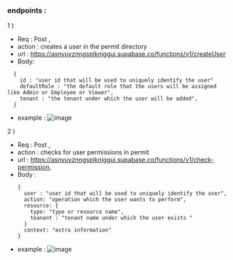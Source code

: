 ### endpoints : 

1 )

- Req : Post ,
- action : creates a user in the permit directory
- url : https://asnvuyznngsplkniggui.supabase.co/functions/v1/createUser
- Body:
```
  {
    id : "user id that will be used to uniquely identify the user"
    defaultRole : "the default role that the users will be assigned like Admin or Employee or Viewer",
    tenant : "the tenant under which the user will be added",
  }
```

- example :
  ![image](https://github.com/SagarSingh2003/supabase-integration/assets/129133613/9d5537be-1a23-4ecd-9824-e3128dbb006d)



2 )   

- Req : Post ,
- action : checks for user permissions in permit 
- url : https://asnvuyznngsplkniggui.supabase.co/functions/v1/check-permission,
- Body :
  ```
  {
    user : "user id that will be used to uniquely identify the user",
    action: "operation which the user wants to perform",
    resource: {
      type: "type or resource name",
      teanant : "tenant name under which the user exists "
    }
    context: "extra information"
  }
  ```
- example :
  ![image](https://github.com/SagarSingh2003/supabase-integration/assets/129133613/4bcf4bdd-0a78-45b3-831f-3c3dc6e4d29c)


